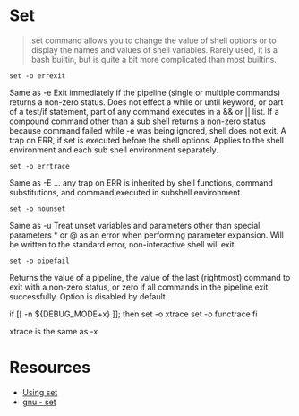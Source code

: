 # Set

> set command allows you to change the value of shell options or to display the names and values of shell variables. Rarely used, it is a bash builtin, but is quite a bit more complicated than most builtins.

```
set -o errexit
```

Same as -e Exit immediately if the pipeline (single or multiple commands) returns a non-zero status. Does not effect a while or until keyword, or part of a test/if statement, part of any command executes in a && or || list. If a compound command other than a sub shell returns a non-zero status because command failed while -e was being ignored, shell does not exit. A trap on ERR, if set is executed before the shell options. Applies to the shell environment and each sub shell environment separately.

```
set -o errtrace
```

Same as -E ... any trap on ERR is inherited by shell functions, command substitutions, and command executed in subshell environment.

```
set -o nounset
```

Same as -u Treat unset variables and parameters other than special parameters * or @ as an error when performing parameter expansion. Will be written to the standard error, non-interactive shell will exit.

```
set -o pipefail
```

Returns the value of a pipeline, the value of the last (rightmost) command to exit with a non-zero status, or zero if all commands in the pipeline exit successfully. Option is disabled by default.

if [[ -n ${DEBUG_MODE+x} ]]; then
    set -o xtrace
    set -o functrace
fi

xtrace is the same as -x


# Resources

* [Using set](https://www.networkworld.com/article/3631415/using-the-linux-set-command.html)
* [gnu - set](https://www.gnu.org/software/bash/manual/html_node/The-Set-Builtin.html )